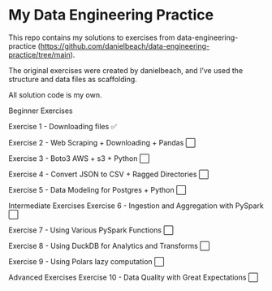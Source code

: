 # My Data Engineering Practice

This repo contains my solutions to exercises from data-engineering-practice (https://github.com/danielbeach/data-engineering-practice/tree/main).

The original exercises were created by danielbeach, and I’ve used the structure and data files as scaffolding.

All solution code is my own.


Beginner Exercises

Exercise 1 - Downloading files :white_check_mark:

Exercise 2 - Web Scraping + Downloading + Pandas :white_large_square:

Exercise 3 - Boto3 AWS + s3 + Python :white_large_square:

Exercise 4 - Convert JSON to CSV + Ragged Directories :white_large_square:

Exercise 5 - Data Modeling for Postgres + Python :white_large_square:

Intermediate Exercises
Exercise 6 - Ingestion and Aggregation with PySpark :white_large_square:

Exercise 7 - Using Various PySpark Functions :white_large_square:

Exercise 8 - Using DuckDB for Analytics and Transforms :white_large_square:

Exercise 9 - Using Polars lazy computation :white_large_square:

Advanced Exercises
Exercise 10 - Data Quality with Great Expectations :white_large_square:
